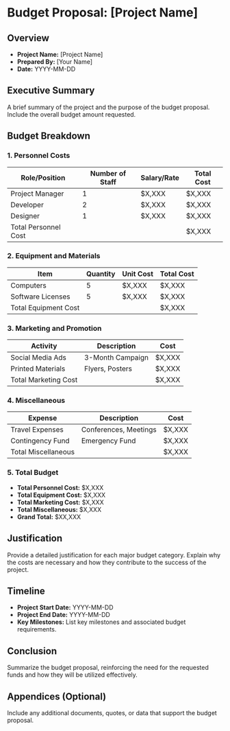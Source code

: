 # Budget Proposal: [Project Name]

## Overview
- **Project Name:** [Project Name]
- **Prepared By:** [Your Name]
- **Date:** YYYY-MM-DD

## Executive Summary
A brief summary of the project and the purpose of the budget proposal. Include the overall budget amount requested.

## Budget Breakdown
### 1. Personnel Costs
| Role/Position       | Number of Staff | Salary/Rate | Total Cost |
|---------------------|-----------------|-------------|------------|
| Project Manager     | 1               | $X,XXX      | $X,XXX     |
| Developer           | 2               | $X,XXX      | $X,XXX     |
| Designer            | 1               | $X,XXX      | $X,XXX     |
| Total Personnel Cost |                 |             | $X,XXX     |

### 2. Equipment and Materials
| Item                | Quantity        | Unit Cost   | Total Cost |
|---------------------|-----------------|-------------|------------|
| Computers           | 5               | $X,XXX      | $X,XXX     |
| Software Licenses   | 5               | $X,XXX      | $X,XXX     |
| Total Equipment Cost|                 |             | $X,XXX     |

### 3. Marketing and Promotion
| Activity            | Description     | Cost        |
|---------------------|-----------------|-------------|
| Social Media Ads    | 3-Month Campaign | $X,XXX      |
| Printed Materials   | Flyers, Posters  | $X,XXX      |
| Total Marketing Cost|                 | $X,XXX      |

### 4. Miscellaneous
| Expense             | Description     | Cost        |
|---------------------|-----------------|-------------|
| Travel Expenses     | Conferences, Meetings | $X,XXX  |
| Contingency Fund    | Emergency Fund  | $X,XXX      |
| Total Miscellaneous |                 | $X,XXX      |

### 5. Total Budget
- **Total Personnel Cost:** $X,XXX
- **Total Equipment Cost:** $X,XXX
- **Total Marketing Cost:** $X,XXX
- **Total Miscellaneous:** $X,XXX
- **Grand Total:** $XX,XXX

## Justification
Provide a detailed justification for each major budget category. Explain why the costs are necessary and how they contribute to the success of the project.

## Timeline
- **Project Start Date:** YYYY-MM-DD
- **Project End Date:** YYYY-MM-DD
- **Key Milestones:** List key milestones and associated budget requirements.

## Conclusion
Summarize the budget proposal, reinforcing the need for the requested funds and how they will be utilized effectively.

## Appendices (Optional)
Include any additional documents, quotes, or data that support the budget proposal.
